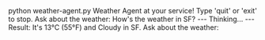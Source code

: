 <div id="termynal" data-termynal>
    <span data-ty="input"><span class="file-path"></span>python weather-agent.py</span>
    <span data-ty>Weather Agent at your service! Type 'quit' or 'exit' to stop.</span>
    <span data-ty>Ask about the weather: How's the weather in SF?</span>
    <span data-ty>--- Thinking... ---</span>
    <span data-ty>Result: It's 13°C (55°F) and Cloudy in SF.</span>
    <span data-ty="input"><span class="file-path"></span>Ask about the weather:</span>
</div>
